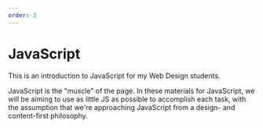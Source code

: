 ```yaml
---
order: 3
---
```

# JavaScript

This is an introduction to JavaScript for my Web Design students.

JavaScript is the "muscle" of the page. In these materials for JavaScript, we will be aiming to use as little JS as possible to accomplish each task, with the assumption that we're approaching JavaScript from a design- and content-first philosophy.
